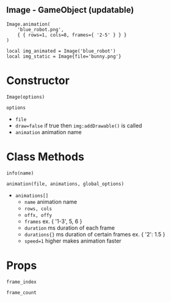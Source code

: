 ## Image - GameObject (updatable)

```
Image.animation(
    'blue_robot.png',
    { { rows=1, cols=8, frames={ '2-5' } } }
)

local img_animated = Image('blue_robot')
local img_static = Image{file='bunny.png'}
```

# Constructor

`Image(options)`

`options`

* `file`
* `draw=false` if true then `img:addDrawable()` is called
* `animation` animation name

# Class Methods

`info(name)`

`animation(file, animations, global_options)`

* `animations[]`
    * `name` animation name
    * `rows, cols`
    * `offx, offy`
    * `frames` ex. { '1-3', 5, 6 }
    * `duration` ms duration of each frame
    * `durations{}` ms duration of certain frames ex. { '2': 1.5 }
    * `speed=1` higher makes animation faster

# Props

`frame_index`

`frame_count`
